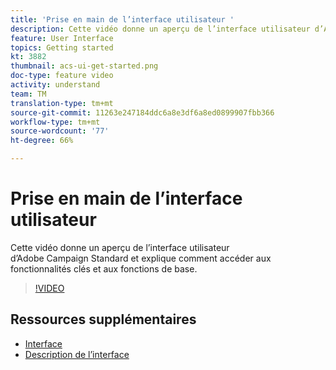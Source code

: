 ```yaml
---
title: 'Prise en main de l’interface utilisateur '
description: Cette vidéo donne un aperçu de l’interface utilisateur d’Adobe Campaign Standard ainsi que des fonctionnalités clés et des fonctions de base.
feature: User Interface
topics: Getting started
kt: 3882
thumbnail: acs-ui-get-started.png
doc-type: feature video
activity: understand
team: TM
translation-type: tm+mt
source-git-commit: 11263e247184ddc6a8e3df6a8ed0899907fbb366
workflow-type: tm+mt
source-wordcount: '77'
ht-degree: 66%

---
```



# Prise en main de l’interface utilisateur

Cette vidéo donne un aperçu de l’interface utilisateur d’Adobe Campaign Standard et explique comment accéder aux fonctionnalités clés et aux fonctions de base.

>[!VIDEO](https://video.tv.adobe.com/v/18469?quality=12)

## Ressources supplémentaires

* [Interface](https://experienceleague.adobe.com/docs/campaign-standard/using/getting-started/discovering-the-interface/about-the-interface.html)
* [Description de l’interface](https://experienceleague.adobe.com/docs/campaign-standard/using/getting-started/discovering-the-interface/interface-description.html)
